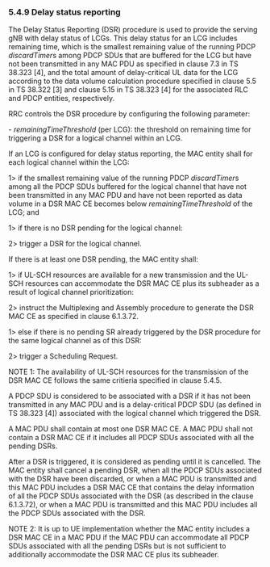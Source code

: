 ### 5.4.9 Delay status reporting

The Delay Status Reporting (DSR) procedure is used to provide the
serving gNB with delay status of LCGs. This delay status for an LCG
includes remaining time, which is the smallest remaining value of the
running PDCP *discardTimer*s among PDCP SDUs that are buffered for the
LCG but have not been transmitted in any MAC PDU as specified in clause
7.3 in TS 38.323 \[4\], and the total amount of delay-critical UL data
for the LCG according to the data volume calculation procedure specified
in clause 5.5 in TS 38.322 \[3\] and clause 5.15 in TS 38.323 \[4\] for
the associated RLC and PDCP entities, respectively.

RRC controls the DSR procedure by configuring the following parameter:

\- *remainingTimeThreshold* (per LCG): the threshold on remaining time
for triggering a DSR for a logical channel within an LCG.

If an LCG is configured for delay status reporting, the MAC entity shall
for each logical channel within the LCG:

1\> if the smallest remaining value of the running PDCP *discardTimer*s
among all the PDCP SDUs buffered for the logical channel that have not
been transmitted in any MAC PDU and have not been reported as data
volume in a DSR MAC CE becomes below *remainingTimeThreshold* of the
LCG; and

1\> if there is no DSR pending for the logical channel:

2\> trigger a DSR for the logical channel.

If there is at least one DSR pending, the MAC entity shall:

1\> if UL-SCH resources are available for a new transmission and the
UL-SCH resources can accommodate the DSR MAC CE plus its subheader as a
result of logical channel prioritization:

2\> instruct the Multiplexing and Assembly procedure to generate the DSR
MAC CE as specified in clause 6.1.3.72.

1\> else if there is no pending SR already triggered by the DSR
procedure for the same logical channel as of this DSR:

2\> trigger a Scheduling Request.

NOTE 1: The availability of UL-SCH resources for the transmission of the
DSR MAC CE follows the same critieria specified in clause 5.4.5.

A PDCP SDU is considered to be associated with a DSR if it has not been
transmitted in any MAC PDU and is a delay-critical PDCP SDU (as defined
in TS 38.323 \[4\]) associated with the logical channel which triggered
the DSR.

A MAC PDU shall contain at most one DSR MAC CE. A MAC PDU shall not
contain a DSR MAC CE if it includes all PDCP SDUs associated with all
the pending DSRs.

After a DSR is triggered, it is considered as pending until it is
cancelled. The MAC entity shall cancel a pending DSR, when all the PDCP
SDUs associated with the DSR have been discarded, or when a MAC PDU is
transmitted and this MAC PDU includes a DSR MAC CE that contains the
delay information of all the PDCP SDUs associated with the DSR (as
described in the clause 6.1.3.72), or when a MAC PDU is transmitted and
this MAC PDU includes all the PDCP SDUs associated with the DSR.

NOTE 2: It is up to UE implementation whether the MAC entity includes a
DSR MAC CE in a MAC PDU if the MAC PDU can accommodate all PDCP SDUs
associated with all the pending DSRs but is not sufficient to
additionally accommodate the DSR MAC CE plus its subheader.